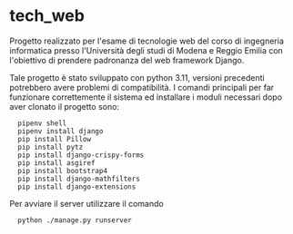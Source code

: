 # tech_web

Progetto realizzato per l'esame di tecnologie web del corso di ingegneria informatica presso l'Università degli studi di Modena e Reggio Emilia con l'obiettivo di prendere padronanza del web framework Django.

Tale progetto è stato sviluppato con python 3.11, versioni precedenti potrebbero avere problemi di compatibilità.
I comandi principali per far funzionare correttemente il sistema ed installare i moduli necessari dopo aver clonato il progetto sono:

```
  pipenv shell
  pipenv install django
  pip install Pillow
  pip install pytz
  pip install django-crispy-forms
  pip install asgiref
  pip install bootstrap4
  pip install django-mathfilters
  pip install django-extensions
```
  
Per avviare il server utilizzare il comando

```
  python ./manage.py runserver
```
